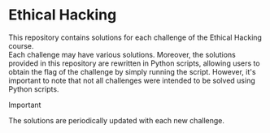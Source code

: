 # Ethical Hacking
This repository contains solutions for each challenge of the Ethical Hacking course. <br>
Each challenge may have various solutions. Moreover, the solutions provided in this repository are rewritten in Python scripts, allowing users to obtain the flag of the challenge by simply running the script. However, it's important to note that not all challenges were intended to be solved using Python scripts.

> [!IMPORTANT]
> The solutions are periodically updated with each new challenge.
